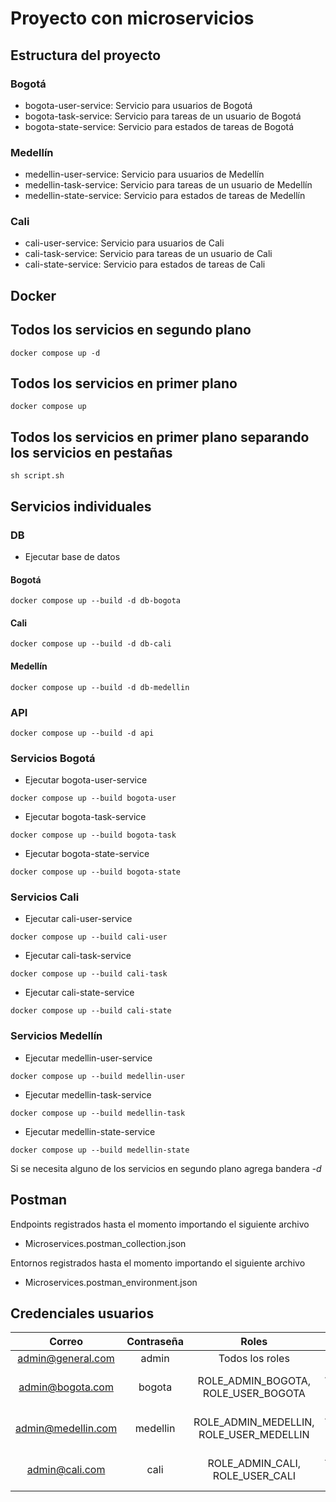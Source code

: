 # Proyecto con microservicios

## Estructura del proyecto

### Bogotá

- bogota-user-service: Servicio para usuarios de Bogotá
- bogota-task-service: Servicio para tareas de un usuario de Bogotá
- bogota-state-service: Servicio para estados de tareas de Bogotá

### Medellín

- medellin-user-service: Servicio para usuarios de Medellín
- medellin-task-service: Servicio para tareas de un usuario de Medellín
- medellin-state-service: Servicio para estados de tareas de Medellín

### Cali

- cali-user-service: Servicio para usuarios de Cali
- cali-task-service: Servicio para tareas de un usuario de Cali
- cali-state-service: Servicio para estados de tareas de Cali

## Docker

## Todos los servicios en segundo plano

```
docker compose up -d
```
## Todos los servicios en primer plano

```
docker compose up
```
## Todos los servicios en primer plano separando los servicios en pestañas

```
sh script.sh
```

## Servicios individuales

### DB

- Ejecutar base de datos

#### Bogotá

```
docker compose up --build -d db-bogota
```
#### Cali

```
docker compose up --build -d db-cali
```

#### Medellín

```
docker compose up --build -d db-medellin
```

### API

```
docker compose up --build -d api
```

### Servicios Bogotá

- Ejecutar bogota-user-service

```
docker compose up --build bogota-user
```

- Ejecutar bogota-task-service

```
docker compose up --build bogota-task
```

- Ejecutar bogota-state-service

```
docker compose up --build bogota-state
```
### Servicios Cali

- Ejecutar cali-user-service

```
docker compose up --build cali-user
```

- Ejecutar cali-task-service

```
docker compose up --build cali-task
```

- Ejecutar cali-state-service

```
docker compose up --build cali-state
```

### Servicios Medellín

- Ejecutar medellin-user-service

```
docker compose up --build medellin-user
```

- Ejecutar medellin-task-service

```
docker compose up --build medellin-task
```

- Ejecutar medellin-state-service

```
docker compose up --build medellin-state
```

Si se necesita alguno de los servicios en segundo plano agrega bandera _-d_

## Postman

Endpoints registrados hasta el momento importando el siguiente archivo

- Microservices.postman_collection.json

Entornos registrados hasta el momento importando el siguiente archivo

- Microservices.postman_environment.json

## Credenciales usuarios

| Correo                | Contraseña | Roles                                    |  Permisos |
|:---------------------:|:---------: |:----------------------------------------:|:----------: |
| admin@general.com     | admin      | Todos los roles                          |  Acceso total |
| admin@bogota.com      | bogota     | ROLE_ADMIN_BOGOTA, ROLE_USER_BOGOTA      |  Administración usuarios de bogota |
| admin@medellin.com    | medellin   | ROLE_ADMIN_MEDELLIN, ROLE_USER_MEDELLIN  |  Administración usuarios de medellin |
| admin@cali.com        | cali       | ROLE_ADMIN_CALI, ROLE_USER_CALI          |  Administración de usuarios de cali |


